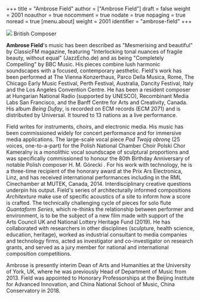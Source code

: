+++
title = "Ambrose Field"
author = ["Ambrose Field"]
draft = false
weight = 2001
noauthor = true
nocomment = true
nodate = true
nopaging = true
noread = true
[menu.about]
  weight = 2001
  identifier = "ambrose-field"
+++

![](/ox-hugo/AMBROSE_FIELD_crop.jpg)
British Composer

**Ambrose Field**'s music has been described as "Mesmerising and
beautiful" by ClassicFM magazine, featuring "Interlocking tonal
nuances of fragile beauty, without equal"  (JazzEcho.de) and as being
"Completely Compelling" by BBC Music. His pieces combine lush
harmonic soundscapes with a focused, contemporary aesthetic. Field's
work has been performed at The Vienna Konzerthaus,
Parco Della Musica, Rome, The Chicago Early Music Festival, Perth
Festival, Australia, Dancity Festival, Italy and the Los Angeles
Convention Centre. He has been a resident composer at Hungarian
National Radio (supported by UNESCO), Recombinant Media Labs San
Francisco, and the Banff Centre for Arts and Creativity, Canada. His
album _Being Dufay_, is recorded on ECM records (ECM 2071) and is
distributed by Universal. It toured to 13 nations as a live
performance.

Field writes for instruments, choirs, and electronic
media. His music has been commissioned widely for concert performance
and for immersive media applications. The large-scale vocal piece _Pod Twoją
obronę_ (25 voices, one-to-a-part) for the Polish National Chamber
Choir Polski Chor Kameralny is a monolithic vocal soundscape of
sculptural proportions and was specifically commissioned to honour the
80th Birthday Anniversary of notable Polish composer H. M. Górecki .
For his work with technology, he is a three-time recipient of the
honorary award at the Prix Ars Electronica, Linz, and has received
international performances including in the RML Cinechamber at MUTEK,
Canada, 2014. Interdisciplinary creative questions underpin his
output. Field's series of architecturally informed compositions
_Architexture_ make use of specific acoustics of a site to inform how
a score is crafted. The technically challenging cycle of pieces for
solo flute _Quantaform Series_, which re-thinks the relationship
between performer and environment, is to be the subject of a new film
made with support of the Arts Council UK and National Lottery Heritage
Fund (2019). He has collaborated with researchers in other disciplines
(sculpture, health science, education, heritage), worked as industrial
consultant to media companies and technology firms, acted as
investigator and co-investigator on research grants, and served as a
jury member for national and international composition competitions.

Ambrose is presently interim Dean of Arts and Humanities at the University of York, UK,
where he was previously Head of Department of Music from 2013. Field was appointed to Honorary Professorships at the Beijing Institute for
Advanced Innovation, and China National School of Music, China
Conservatory in 2018.